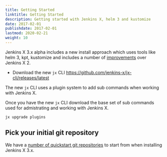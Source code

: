 ```yaml
---
title: Getting Started 
linktitle: Getting Started
description: Getting started with Jenkins X, helm 3 and kustomize
date: 2017-02-01
publishdate: 2017-02-01
lastmod: 2020-02-21
weight: 10
---
```


Jenkins X 3.x alpha includes a new install approach which uses tools like helm 3, kpt, kustomize and includes a number of [improvements](/docs/v3/about/benefits/) over Jenkins X 2.

- Download the new `jx` CLI https://github.com/jenkins-x/jx-cli/releases/latest

The new `jx` CLI uses a plugin system to add sub commands when working with Jenkins X.

Once you have the new `jx` CLI download the base set of sub commands used for admistrating and working with Jenkins X.

```bash
jx upgrade plugins
```

## Pick your initial git repository

We have a [number of quickstart git repositories](https://github.com/jx3-gitops-repositories) to start from when installing Jenkins X 3.x.

